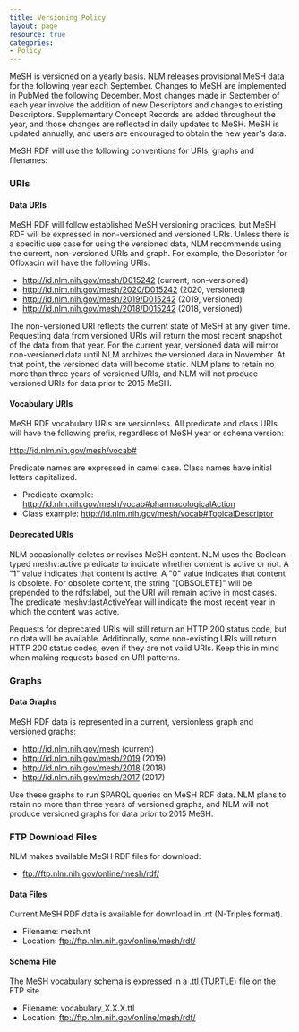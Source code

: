 ```yaml
---
title: Versioning Policy
layout: page
resource: true
categories:
- Policy
---
```


MeSH is versioned on a yearly basis. NLM releases provisional MeSH data for the following year each September. Changes to MeSH are implemented in PubMed the following December. Most changes made in September of each year involve the addition of new Descriptors and changes to existing Descriptors. Supplementary Concept Records are added throughout the year, and those changes are reflected in daily updates to MeSH. MeSH is updated annually, and users are encouraged to obtain the new year's data. 

MeSH RDF will use the following conventions for URIs, graphs and filenames:

### URIs

#### Data URIs

MeSH RDF will follow established MeSH versioning practices, but MeSH RDF will be expressed in non-versioned and versioned URIs. Unless there is a specific use case for using the versioned data, NLM recommends using the current, non-versioned URIs and graph. For example, the Descriptor for Ofloxacin will have the following URIs:

* http://id.nlm.nih.gov/mesh/D015242 (current, non-versioned)
* http://id.nlm.nih.gov/mesh/2020/D015242 (2020, versioned)
* http://id.nlm.nih.gov/mesh/2019/D015242 (2019, versioned)
* http://id.nlm.nih.gov/mesh/2018/D015242 (2018, versioned)

The non-versioned URI reflects the current state of MeSH at any given time. Requesting data from versioned URIs will return the most recent snapshot of the data from that year. For the current year, versioned data will mirror non-versioned data until NLM archives the versioned data in November. At that point, the versioned data will become static. NLM plans to retain no more than three years of versioned URIs, and NLM will not produce versioned URIs for data prior to 2015 MeSH. 

#### Vocabulary URIs

MeSH RDF vocabulary URIs are versionless. All predicate and class URIs will have the following prefix, regardless of MeSH year or schema version: 

http://id.nlm.nih.gov/mesh/vocab#

Predicate names are expressed in camel case. Class names have initial letters capitalized.

* Predicate example: http://id.nlm.nih.gov/mesh/vocab#pharmacologicalAction
* Class example: http://id.nlm.nih.gov/mesh/vocab#TopicalDescriptor

#### Deprecated URIs

NLM occasionally deletes or revises MeSH content. NLM uses the Boolean-typed meshv:active predicate to indicate whether content is active or not. A "1" value indicates that content is active. A "0" value indicates that content is obsolete. For obsolete content, the string "[OBSOLETE]" will be prepended to the rdfs:label, but the URI will remain active in most cases. The predicate meshv:lastActiveYear will indicate the most recent year in which the content was active. 

Requests for deprecated URIs will still return an HTTP 200 status code, but no data will be available. Additionally, some non-existing URIs will return HTTP 200 status codes, even if they are not valid URIs. Keep this in mind when making requests based on URI patterns. 

### Graphs

#### Data Graphs

MeSH RDF data is represented in a current, versionless graph and versioned graphs:

* http://id.nlm.nih.gov/mesh (current)
* http://id.nlm.nih.gov/mesh/2019 (2019)
* http://id.nlm.nih.gov/mesh/2018 (2018)
* http://id.nlm.nih.gov/mesh/2017 (2017)

Use these graphs to run SPARQL queries on MeSH RDF data. NLM plans to retain no more than three years of versioned graphs, and NLM will not produce versioned graphs for data prior to 2015 MeSH. 

### FTP Download Files

NLM makes available MeSH RDF files for download:

* ftp://ftp.nlm.nih.gov/online/mesh/rdf/

#### Data Files

Current MeSH RDF data is available for download in .nt (N-Triples format). 

* Filename: mesh.nt 
* Location: ftp://ftp.nlm.nih.gov/online/mesh/rdf/

#### Schema File

The MeSH vocabulary schema is expressed in a .ttl (TURTLE) file on the FTP site. 

* Filename: vocabulary_X.X.X.ttl 
* Location: ftp://ftp.nlm.nih.gov/online/mesh/rdf/
